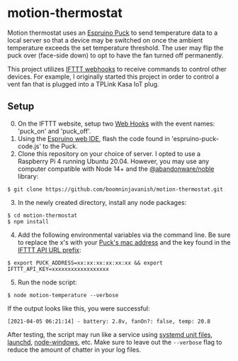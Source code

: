 # motion-thermostat
Motion thermostat uses an [Espruino Puck](http://www.espruino.com/Puck.js#power-consumption) to send temperature data to a local server so 
that a device may be switched on once the ambient temperature exceeds the set temperature threshold. 
The user may flip the puck over (face-side down) to opt to have the fan turned off permanently.

This project utilizes [IFTTT webhooks](https://ifttt.com/maker_webhooks) to receive commands to control other devices. For example, I 
originally started this project in order to control a vent fan that is plugged into a TPLink Kasa 
IoT plug.

## Setup
0) On the IFTTT website, setup two [Web Hooks](https://ifttt.com/maker_webhooks) with the event names: 'puck_on' and
   'puck_off'.
1) Using the [Espruino web IDE](https://chrome.google.com/webstore/detail/espruino-web-ide/bleoifhkdalbjfbobjackfdifdneehpo), 
   flash the code found in 'espruino-puck-code.js' to the Puck.
2) Clone this repository on your choice of server. I opted to use a Raspberry Pi 4 running Ubuntu 20.04.
   However, you may use any computer compatible with Node 14+ and the [@abandonware/noble](https://github.com/abandonware/noble)
   library:
```
$ git clone https://github.com/boomninjavanish/motion-thermostat.git
```
3) In the newly created directory, install any node packages:
```
$ cd motion-thermostat
$ npm install
```
4) Add the following environmental variables via the command line. Be sure to replace the x's with 
   your [Puck's mac address](http://www.espruino.com/Troubleshooting+BLE#how-do-i-find-my-device-s-4-character-id) and the key found in the 
   [IFTTT API URL prefix](https://platform.ifttt.com/docs#2-create-your-service-and-connect-to-ifttt):
```
$ export PUCK_ADDRESS=xx:xx:xx:xx:xx:xx && export IFTTT_API_KEY=xxxxxxxxxxxxxxxxxx
```
5) Run the node script:
```
$ node motion-temperature --verbose
```
If the output looks like this, you were successful:
```
[2021-04-05 06:21:14] - battery: 2.8v, fanOn?: false, temp: 20.8
```

After testing, the script may run like a service using 
[systemd unit files](https://www.suse.com/support/kb/doc/?id=000019672), 
[launchd](https://developer.apple.com/library/archive/documentation/MacOSX/Conceptual/BPSystemStartup/Chapters/CreatingLaunchdJobs.html), 
[node-windows](https://github.com/coreybutler/node-windows), etc. 
Make sure to leave out the `--verbose` flag to reduce the amount of chatter in your log files. 



 
